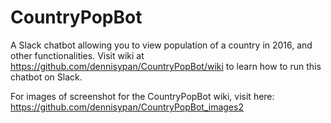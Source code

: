 # CountryPopBot
A Slack chatbot allowing you to view population of a country in 2016, and other functionalities. Visit wiki at https://github.com/dennisypan/CountryPopBot/wiki to learn how to run this chatbot on Slack. 

For images of screenshot for the CountryPopBot wiki, visit here: 
https://github.com/dennisypan/CountryPopBot_images2
